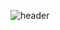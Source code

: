 ![header](https://capsule-render.vercel.app/api?type=speech&height=200&color=0:a3cca3,100:b5d692&text=Hello,%20world!&reversal=true&fontAlignY=42&animation=fadeIn&fontColor=111111)



<!--
![Anurag's GitHub stats](https://github-readme-stats.vercel.app/api?username=jiminu&show_icons=true&theme=dark)
-->

<!--
![Top Langs](https://github-readme-stats.vercel.app/api/top-langs/?username=jiminu&layout=compact&theme=dark)
-->




<!--
**jiminu/jiminu** is a ✨ _special_ ✨ repository because its `README.md` (this file) appears on your GitHub profile.

Here are some ideas to get you started:

- 🔭 I’m currently working on ...
- 🌱 I’m currently learning ...
- 👯 I’m looking to collaborate on ...
- 🤔 I’m looking for help with ...
- 💬 Ask me about ...
- 📫 How to reach me: ...
- 😄 Pronouns: ...
- ⚡ Fun fact: ...
-->
